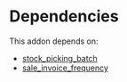 # Dependencies

This addon depends on:

- [stock_picking_batch](https://github.com/bringout/oca-ocb-warehouse/tree/81e6496fce389797413505803016d3ac487ede13/odoo-bringout-oca-ocb-stock_picking_batch)
- [sale_invoice_frequency](https://github.com/bringout/oca-workflow-process)

